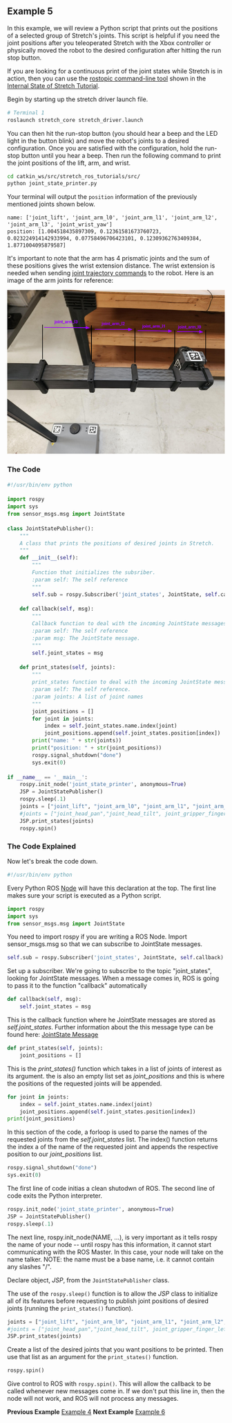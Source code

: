## Example 5

In this example, we will review a Python script that prints out the positions of a selected group of Stretch's joints. This script is helpful if you need the joint positions after you teleoperated Stretch with the Xbox controller or physically moved the robot to the desired configuration after hitting the run stop button.

If you are looking for a continuous print of the joint states while Stretch is in action, then you can use the [rostopic command-line tool](http://wiki.ros.org/rostopic) shown in the [Internal State of Stretch Tutorial](internal_state_of_stretch.md).

Begin by starting up the stretch driver launch file.

```bash
# Terminal 1
roslaunch stretch_core stretch_driver.launch
```

You can then hit the run-stop button (you should hear a beep and the LED light in the button blink) and move the robot's joints to a desired configuration. Once you are satisfied with the configuration, hold the run-stop button until you hear a beep. Then run the following command to print the joint positions of the lift, arm, and wrist.

```bash
cd catkin_ws/src/stretch_ros_tutorials/src/
python joint_state_printer.py
```
Your terminal will output the `position` information of the previously mentioned joints shown below.
```
name: ['joint_lift', 'joint_arm_l0', 'joint_arm_l1', 'joint_arm_l2', 'joint_arm_l3', 'joint_wrist_yaw']
position: [1.004518435897309, 0.12361581673760723, 0.023224914142933994, 0.07758496706423101, 0.12309362763409384, 1.8771004095879587]

```

It's important to note that the arm has 4 prismatic joints and the sum of these positions gives the wrist extension distance. The wrist extension is needed when sending [joint trajectory commands](follow_joint_trajectory.md) to the robot. Here is an image of the arm joints for reference:

![image](images/joints.png)


### The Code
```python
#!/usr/bin/env python

import rospy
import sys
from sensor_msgs.msg import JointState

class JointStatePublisher():
	"""
	A class that prints the positions of desired joints in Stretch.
	"""
	def __init__(self):
		"""
		Function that initializes the subsriber.
		:param self: The self reference
		"""
		self.sub = rospy.Subscriber('joint_states', JointState, self.callback)

	def callback(self, msg):
		"""
		Callback function to deal with the incoming JointState messages.
		:param self: The self reference
		:param msg: The JointState message.
		"""
		self.joint_states = msg

	def print_states(self, joints):
		"""
		print_states function to deal with the incoming JointState messages.
		:param self: The self reference.
		:param joints: A list of joint names
		"""
		joint_positions = []
		for joint in joints:
			index = self.joint_states.name.index(joint)
			joint_positions.append(self.joint_states.position[index])
		print("name: " + str(joints))
		print("position: " + str(joint_positions))
		rospy.signal_shutdown("done")
		sys.exit(0)

if __name__ == '__main__':
	rospy.init_node('joint_state_printer', anonymous=True)
	JSP = JointStatePublisher()
	rospy.sleep(.1)
	joints = ["joint_lift", "joint_arm_l0", "joint_arm_l1", "joint_arm_l2", "joint_arm_13", "joint_wrist_yaw"]
	#joints = ["joint_head_pan","joint_head_tilt", joint_gripper_finger_left", "joint_gripper_finger_right"]
	JSP.print_states(joints)
	rospy.spin()
```


### The Code Explained
Now let's break the code down.

```python
#!/usr/bin/env python
```
Every Python ROS [Node](http://wiki.ros.org/Nodes) will have this declaration at the top. The first line makes sure your script is executed as a Python script.


```python
import rospy
import sys
from sensor_msgs.msg import JointState
```
You need to import rospy if you are writing a ROS Node. Import sensor_msgs.msg so that we can subscribe to JointState messages.

```python
self.sub = rospy.Subscriber('joint_states', JointState, self.callback)
```
Set up a subscriber.  We're going to subscribe to the topic "joint_states", looking for JointState messages.  When a message comes in, ROS is going to pass it to the function "callback" automatically

```python
def callback(self, msg):
	self.joint_states = msg
```
This is the callback function where he JointState messages are stored as *self.joint_states*. Further information about the this message type can be found here: [JointState Message](http://docs.ros.org/en/lunar/api/sensor_msgs/html/msg/JointState.html)

```python
def print_states(self, joints):
	joint_positions = []

```
This is the *print_states()* function which takes in a list of joints of interest as its argument. the is also an empty list set as *joint_positions* and this is where the positions of the requested joints will be appended.

```python
for joint in joints:
	index = self.joint_states.name.index(joint)
	joint_positions.append(self.joint_states.position[index])
print(joint_positions)
```
In this section of the code, a forloop is used to parse the names of the requested joints from the *self.joint_states* list. The index() function returns the index a of the name of the requested joint and appends the respective position to our *joint_positions* list.

```python
rospy.signal_shutdown("done")
sys.exit(0)
```
The first line of code initias a clean shutodwn of ROS. The second line of code exits the Python interpreter.

```python
rospy.init_node('joint_state_printer', anonymous=True)
JSP = JointStatePublisher()
rospy.sleep(.1)
```
The next line, rospy.init_node(NAME, ...), is very important as it tells rospy the name of your node -- until rospy has this information, it cannot start communicating with the ROS Master. In this case, your node will take on the name talker. NOTE: the name must be a base name, i.e. it cannot contain any slashes "/".

Declare object, *JSP*, from the `JointStatePublisher` class.

The use of the `rospy.sleep()` function is to allow the *JSP* class to initialize all of its features before requesting to publish joint positions of desired joints (running the `print_states()` function).

```python
joints = ["joint_lift", "joint_arm_l0", "joint_arm_l1", "joint_arm_l2", "joint_arm_13", "joint_wrist_yaw"]
#joints = ["joint_head_pan","joint_head_tilt", joint_gripper_finger_left", "joint_gripper_finger_right"]
JSP.print_states(joints)
```
Create a list of the desired joints that you want positions to be printed. Then use that list as an argument for the `print_states()` function.

```python
rospy.spin()
```
Give control to ROS with `rospy.spin()`. This will allow the callback to be called whenever new messages come in. If we don't put this line in, then the node will not work, and ROS will not process any messages.

**Previous Example** [Example 4](example_4.md)
**Next Example** [Example 6](example_6.md)
